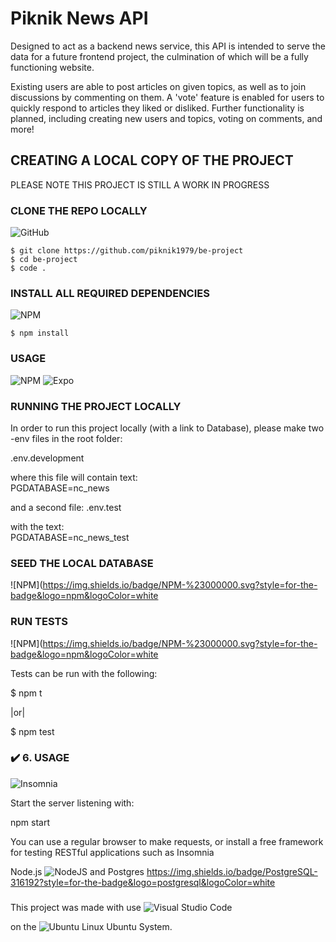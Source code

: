 # Piknik News API

Designed to act as a backend news service, this API is intended to serve the data for a future frontend project, the culmination of which will be a fully functioning website.

Existing users are able to post articles on given topics, as well as to join discussions by commenting on them. A 'vote' feature is enabled for users to quickly respond to articles they liked or disliked. Further functionality is planned, including creating new users and topics, voting on comments, and more!

## CREATING A LOCAL COPY OF THE PROJECT

PLEASE NOTE THIS PROJECT IS STILL A WORK IN PROGRESS

### CLONE THE REPO LOCALLY

![GitHub](https://img.shields.io/badge/github-%23121011.svg?style=for-the-badge&logo=github&logoColor=white)

```
$ git clone https://github.com/piknik1979/be-project
$ cd be-project
$ code .
```

### INSTALL ALL REQUIRED DEPENDENCIES

![NPM](https://img.shields.io/badge/NPM-%23000000.svg?style=for-the-badge&logo=npm&logoColor=white)

```
$ npm install
```

### USAGE

![NPM](https://img.shields.io/badge/NPM-%23000000.svg?style=for-the-badge&logo=npm&logoColor=white) ![Expo](https://img.shields.io/badge/expo-1C1E24?style=for-the-badge&logo=expo&logoColor=#D04A37)

### RUNNING THE PROJECT LOCALLY

In order to run this project locally (with a link to Database), please make two -env files in the root folder:

.env.development

where this file will contain text:  
PGDATABASE=nc_news

and a second file:
.env.test

with the text:  
PGDATABASE=nc_news_test

### SEED THE LOCAL DATABASE

![NPM](https://img.shields.io/badge/NPM-%23000000.svg?style=for-the-badge&logo=npm&logoColor=white

### RUN TESTS

![NPM](https://img.shields.io/badge/NPM-%23000000.svg?style=for-the-badge&logo=npm&logoColor=white

Tests can be run with the following:

$ npm t

|or|

$ npm test

### ✔️ 6. USAGE

![Insomnia](https://img.shields.io/badge/Insomnia-black?style=for-the-badge&logo=insomnia&logoColor=5849BE)

Start the server listening with:

npm start

You can use a regular browser to make requests, or install a free framework for testing RESTful applications such as Insomnia

Node.js
![NodeJS](https://img.shields.io/badge/node.js-6DA55F?style=for-the-badge&logo=node.js&logoColor=white)
and Postgres
https://img.shields.io/badge/PostgreSQL-316192?style=for-the-badge&logo=postgresql&logoColor=white

###

This project was made with use
![Visual Studio Code](https://img.shields.io/badge/Visual%20Studio%20Code-0078d7.svg?style=for-the-badge&logo=visual-studio-code&logoColor=white)

on the
![Ubuntu](https://img.shields.io/badge/Ubuntu-E95420?style=for-the-badge&logo=ubuntu&logoColor=white) Linux Ubuntu System.
